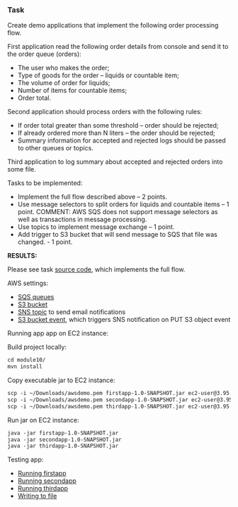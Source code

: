 ### Task 
Create demo applications that implement the following order processing flow. 

First application read the following order details from console and send it to the order queue (orders):

- The user who makes the order;
- Type of goods for the order – liquids or countable item;
- The volume of order for liquids;
- Number of items for countable items;
- Order total.

Second application should process orders with the following rules:

- If order total greater than some threshold – order should be rejected;
- If already ordered more than N liters – the order should be rejected;
- Summary information for accepted and rejected logs should be passed to other queues or topics.

Third application to log summary about accepted and rejected orders into some file.

Tasks to be implemented:

- Implement the full flow described above – 2 points.
- Use message selectors to split orders for liquids and countable items – 1 point. COMMENT: AWS SQS does not support message selectors as well as transactions in message processing.
- Use topics to implement message exchange – 1 point.
- Add trigger to S3 bucket that will send message to SQS that file was changed. - 1 point.

**RESULTS:**

Please see task [source code](../module10), which implements the full flow.

AWS settings:

- [SQS queues](attachments/sqs.png)
- [S3 bucket](attachments/bucket.png)
- [SNS topic](attachments/sns.png) to send email notifications
- [S3 bucket event](attachments/event.png), which triggers SNS notification on PUT S3 object event


Running app app on EC2 instance:

Build project locally: 
  
  ```markdown
cd module10/
mvn install
  ```

Copy executable jar to EC2 instance: 
  
  ```markdown
scp -i ~/Downloads/awsdemo.pem firstapp-1.0-SNAPSHOT.jar ec2-user@3.95.236.237:~/
scp -i ~/Downloads/awsdemo.pem secondapp-1.0-SNAPSHOT.jar ec2-user@3.95.236.237:~/
scp -i ~/Downloads/awsdemo.pem thirdapp-1.0-SNAPSHOT.jar ec2-user@3.95.236.237:~/
  ```
  
Run jar on EC2 instance:

  ```markdown
java -jar firstapp-1.0-SNAPSHOT.jar
java -jar secondapp-1.0-SNAPSHOT.jar
java -jar thirdapp-1.0-SNAPSHOT.jar
  ```
  
Testing app:
- [Running firstapp](attachments/firstapp.png)
- [Running secondapp](attachments/secondapp.png)
- [Running thirdapp](attachments/thirdapp.png)
- [Writing to file](attachments/file.png)